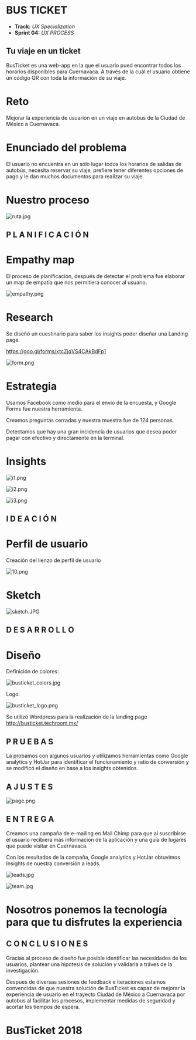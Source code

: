 # BUS TICKET

* **Track:** _UX Specialization_
* **Sprint 04:** _UX PROCESS_

## Tu viaje en un ticket

   BusTicket es una web-app en la que el usuario pued encontrar todos los horarios disponibles para Cuernavaca.
   A través de la cuál el usuario obtiene un código QR con toda la información de su viaje.

   # Reto

   Mejorar la experiencia de usuarion en un viaje en autobus de la Ciudad de México a Cuernavaca.

   # Enunciado del problema

   El usuario no encuentra en un sólo lugar todos los horarios de salidas de autobús, necesita reservar su viaje, prefiere tener diferentes opciones de pago y le dan muchos documentos para realizar su viaje.

   # Nuestro proceso

   ![ruta.jpg](assets/images/ruta.jpg)

## P L A N I F I C A C I Ó N   

   # Empathy map

   El proceso de planificación, después de detectar el problema fue elaborar un map de empatía que nos permitiera conocer al usuario.

   ![empathy.png](assets/images/empathy.png)

   # Research

   Se diseñó un cuestinario para saber los insights  poder diseñar una Landing page.

   https://goo.gl/forms/xtcZjqVS4CAkBdFp1

   ![form.png](assets/images/form.png)

   # Estrategia

   Usamos Facebook como medio para el envio de la encuesta, y Google Forms fue nuestra herramienta.

   Creamos preguntas cerradas y nuestra muestra fue de 124 personas.

   Detectamos que hay una gran incidencia de usuarios que desea poder pagar con efectivo y directamente en la terminal.

   # Insights

   ![i1.png](assets/images/i1.png)

   ![i2.png](assets/images/i2.png)

   ![i3.png](assets/images/i3.png)

## I D E A C I Ó N

   # Perfil de usuario

   Creación del lienzo de perfil de usuario

   ![10.png](assets/images/10.png)

   # Sketch

   ![sketch.JPG](assets/images/BusTicketLanding.png)

## D E S A R R O L L O

   # Diseño

   Definición de colores:

   ![busticket_colors.jpg](assets/images/busticket_colors.jpg)

   Logo:

   ![busticket_logo.png](assets/images/busticket_logo.png)

   Se utilizó Wordpress para la realización de la landing page http://busticket.techroom.mx/

## P R U E B A S   

   La probamos con algunos usuarios y utilizamos herramientas como Google analytics y HotJar para identificar el funcionamiento y ratio de conversión y se modificó el diseño en base a los insights obtenidos.

## A J U S T E S   

   ![page.png](assets/images/page.png)

## E N T R E G A

   Creamos una campaña de e-mailing en Mail Chimp para que al suscribirse el usuario recibiera más información de la aplicación y una guía de lugares que puede visitar en Cuernavaca.

   Con los resultados de la campaña, Google analytics y HotJar obtuvimos Insights de nuestra conversión a leads.

   ![leads.jpg](assets/images/leads.jpg)

   ![team.jpg](assets/images/team.jpg)


   # Nosotros ponemos la tecnología para que tu disfrutes la experiencia

## C O N C L U S I O N E S

  Gracias al proceso de diseño fue posible identificar las necesidades de los usuarios, plantear una hipotesis de solución y validarla a tráves de la investigación.

  Despues de diversas sesiones de feedback e iteraciones estamos convencidas de que nuestra solución de BusTicket es capaz de mejorar la experiencia de usuario en el trayecto Ciudad de México a Cuernavaca por autobus al facilitar los procesos, implementar medidas de seguridad y acortar los tiempos de espera.

   # BusTicket 2018
